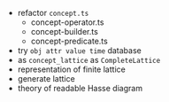 - refactor `concept.ts`
  - concept-operator.ts
  - concept-builder.ts
  - concept-predicate.ts
- try `obj attr value time` database
- as `concept_lattice` as `CompleteLattice`
- representation of finite lattice
- generate lattice
- theory of readable Hasse diagram
